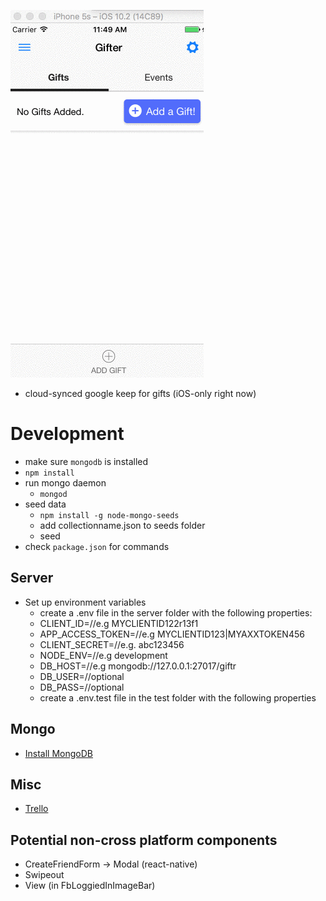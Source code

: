 ![animated demo gif](demo.gif)
* cloud-synced google keep for gifts (iOS-only right now)
# Development
* make sure `mongodb` is installed
* `npm install`
* run mongo daemon
  * `mongod`
* seed data
	* `npm install -g node-mongo-seeds`
	* add collectionname.json to seeds folder
	* seed
* check `package.json` for commands

## Server
* Set up environment variables
  * create a .env file in the server folder with the following properties:
  * CLIENT_ID=//e.g MYCLIENTID122r13f1
  * APP_ACCESS_TOKEN=//e.g MYCLIENTID123|MYAXXTOKEN456
  * CLIENT_SECRET=//e.g. abc123456
  * NODE_ENV=//e.g development
  * DB_HOST=//e.g mongodb://127.0.0.1:27017/giftr
  * DB_USER=//optional
  * DB_PASS=//optional
  * create a .env.test file in the test folder with the following properties

## Mongo
* [Install MongoDB](https://www.evernote.com/shard/s557/nl/2147483647/d3d477c4-fa9c-43de-8167-86eac44c801b/)

## Misc
* [Trello](https://trello.com/b/kOwrKDAC/giftr)

## Potential non-cross platform components
* CreateFriendForm -> Modal (react-native)
* Swipeout
* View (in FbLoggiedInImageBar)
